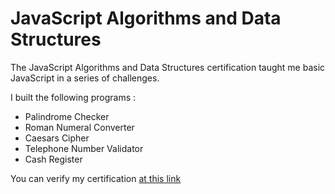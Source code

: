 # JavaScript Algorithms and Data Structures
The JavaScript Algorithms and Data Structures certification taught me basic JavaScript in a series of challenges.

I built the following programs :

* Palindrome Checker
* Roman Numeral Converter
* Caesars Cipher
* Telephone Number Validator
* Cash Register

You can verify my certification [at this link](https://www.freecodecamp.org/certification/lucas-perret-dev/javascript-algorithms-and-data-structures)
